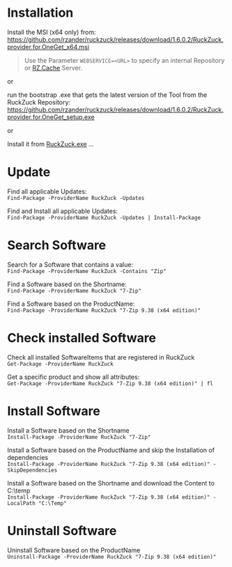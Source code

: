 # Installation  
Install the MSI (x64 only) from:
https://github.com/rzander/ruckzuck/releases/download/1.6.0.2/RuckZuck.provider.for.OneGet_x64.msi  
> Use the Parameter `WEBSERVICE=<URL>` to specify an internal Repository or [RZ.Cache](https://rzander.azurewebsites.net/ruckzuck-cache/) Server. 

or

run the bootstrap .exe that gets the latest version of the Tool from the RuckZuck Repository:
https://github.com/rzander/ruckzuck/releases/download/1.6.0.2/RuckZuck.provider.for.OneGet_setup.exe

or

Install it from [RuckZuck.exe](https://github.com/rzander/ruckzuck/releases/download/1.6.0.2/RuckZuck.exe) ...

# Update
Find all applicable Updates:  
```Find-Package -ProviderName RuckZuck -Updates```

Find and Install all applicable Updates:  
```Find-Package -ProviderName RuckZuck -Updates | Install-Package```

# Search Software
Search for a Software that contains a value:  
```Find-Package -ProviderName RuckZuck -Contains "Zip"```

Find a Software based on the Shortname:  
```Find-Package -ProviderName RuckZuck "7-Zip"```

Find a Software based on the ProductName:  
```Find-Package -ProviderName RuckZuck "7-Zip 9.38 (x64 edition)"```

# Check installed Software
Check all installed SoftwareItems that are registered in RuckZuck  
```Get-Package -ProviderName RuckZuck```

Get a specific product and show all attributes:  
```Get-Package -ProviderName RuckZuck "7-Zip 9.38 (x64 edition)" | fl``` 

# Install Software
Install a Software based on the Shortname  
```Install-Package -ProviderName RuckZuck "7-Zip"```

Install a Software based on the ProductName and skip the Installation of dependencies  
```Install-Package -ProviderName RuckZuck "7-Zip 9.38 (x64 edition)" -SkipDependencies```

Install a Software based on the Shortname and download the Content to C:\temp  
```Install-Package -ProviderName RuckZuck "7-Zip 9.38 (x64 edition)" -LocalPath "C:\Temp"```

# Uninstall Software
Uninstall Software based on the ProductName  
```Uninstall-Package -ProviderName RuckZuck "7-Zip 9.38 (x64 edition)"```


